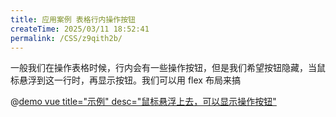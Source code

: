 ```yaml
---
title: 应用案例 表格行内操作按钮
createTime: 2025/03/11 18:52:41
permalink: /CSS/z9qith2b/
---
```


一般我们在操作表格时候，行内会有一些操作按钮，但是我们希望按钮隐藏，当鼠标悬浮到这一行时，再显示按钮。我们可以用 flex 布局来搞

@[demo vue title="示例" desc="鼠标悬浮上去，可以显示操作按钮"](./demo/demo6.vue)

